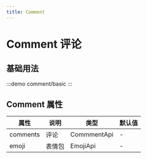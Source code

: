 ```yaml
---
title: Comment
---
```


# Comment 评论

## 基础用法
:::demo
comment/basic
:::

## Comment 属性

| 属性    | 说明 | 类型           | 默认值 |
|----------|-------|---------------|--------|
| comments | 评论   |  CommmentApi  | -      |
| emoji    | 表情包 | EmojiApi      | -      |
